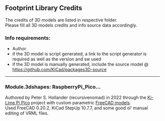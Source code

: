 ## Footprint Library Credits

The credits of 3D models are listed in respective folder.  
Please fill all 3D models credits and info source data accordingly.  

### Info requirements:
- Author
- if the 3D model is script generated, a link to the script generator is required as well as the version and sw used
- if the 3D model is manually generated, include the source model @ https://github.com/KiCad/packages3D-source

<hr>  

### Module.3dshapes: RaspberryPi_Pico...
Authored by Peter S. Hollander (recursivenomad) in 2022 through the [Ki-Lime Pi Pico](https://gitlab.com/recursivenomad/ki-lime-pi-pico/) project with custom parametric [FreeCAD models](https://gitlab.com/recursivenomad/ki-lime-pi-pico/-/blob/main/models/RaspberryPi_Pico_Variations.FCStd).  
Used FreeCAD 0.20.2, KiCad StepUp 10.7.7, and some good ol' manual editing of VRML files.
